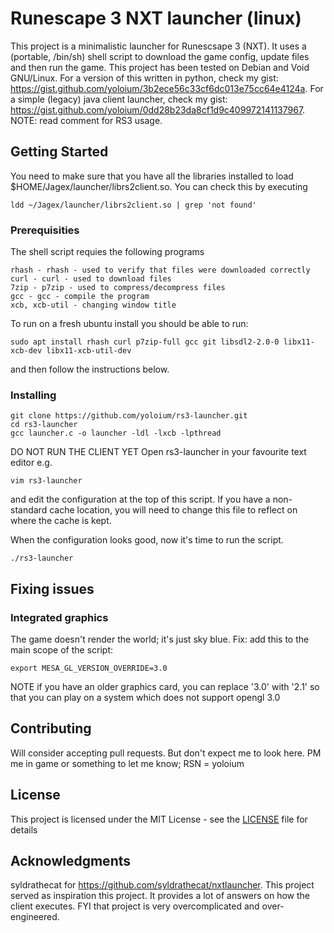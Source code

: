 # Runescape 3 NXT launcher (linux)

This project is a minimalistic launcher for Runescsape 3 (NXT).
It uses a (portable, /bin/sh) shell script to download the game config, update files and then run the game. 
This project has been tested on Debian and Void GNU/Linux.
For a version of this written in python, check my gist: https://gist.github.com/yoloium/3b2ece56c33cf6dc013e75cc64e4124a.
For a simple (legacy) java client launcher, check my gist: https://gist.github.com/yoloium/0dd28b23da8cf1d9c409972141137967. NOTE: read comment for RS3 usage.
## Getting Started

You need to make sure that you have all the libraries installed to load $HOME/Jagex/launcher/librs2client.so.
You can check this by executing
```
ldd ~/Jagex/launcher/librs2client.so | grep 'not found'
```
### Prerequisities

The shell script requies the following programs
```
rhash - rhash - used to verify that files were downloaded correctly
curl - curl - used to download files
7zip - p7zip - used to compress/decompress files
gcc - gcc - compile the program
xcb, xcb-util - changing window title
```

To run on a fresh ubuntu install you should be able to run:
```
sudo apt install rhash curl p7zip-full gcc git libsdl2-2.0-0 libx11-xcb-dev libx11-xcb-util-dev
```
and then follow the instructions below.


### Installing
```
git clone https://github.com/yoloium/rs3-launcher.git
cd rs3-launcher
gcc launcher.c -o launcher -ldl -lxcb -lpthread
```
DO NOT RUN THE CLIENT YET
Open rs3-launcher in your favourite text editor e.g.
```
vim rs3-launcher
```
and edit the configuration at the top of this script. If you have a non-standard cache location, you will need to change this file to reflect on where the cache is kept. 

When the configuration looks good, now it's time to run the script.
```
./rs3-launcher
```

## Fixing issues

### Integrated graphics

The game doesn't render the world; it's just sky blue. Fix: add this to the main scope of the script:
```
export MESA_GL_VERSION_OVERRIDE=3.0
```
NOTE if you have an older graphics card, you can replace '3.0' with '2.1' so that you can play on a system which does not support opengl 3.0

## Contributing

Will consider accepting pull requests. But don't expect me to look here. PM me in game or something to let me know; RSN = yoloium

## License

This project is licensed under the MIT License - see the [LICENSE](LICENSE) file for details

## Acknowledgments

syldrathecat for https://github.com/syldrathecat/nxtlauncher. This project served as inspiration this project. It provides a lot of answers on how the client executes. FYI that project is very overcomplicated and over-engineered.
